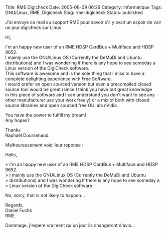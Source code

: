 Title: RME Digicheck
Date: 2005-08-09 06:29
Category: Informatique
Tags: GNU/Linux, RME, Digicheck
Slug: rme-digicheck
Status: published

J'ai envoyé ce mail au support RME pour savoir s'il y avait un espoir de
voir un jour digicheck sur Linux :

Hi,

I'm an happy new user of an RME HDSP CardBus + Multiface and HDSP 9652.  
I mainly use the GNU/Linux OS (Currently the DeMuDi and Ubuntu  
distributions) and I was wondering if there is any hope to see someday
a  
Linux version of the DigiCheck software.  
This software is awesome and is the sole thing that I miss to have a  
complete delighting experience with Free Software.  
I would prefer an open sourced version but even a precompiled closed  
source tool would be great (since I think you have put great knowledge  
in this piece of software and I can understand you don't want to see
any  
other manufacturer use your work freely) or a mix of both with closed  
source librairies and open sourced free GUI ala nVidia.

You have the power to fulfill my dream!  
Any hopes?

Thanks  
Raphaël Doursenaud.

Malheureusement voici leur réponse :

Hello,

&gt; I'm an happy new user of an RME HDSP CardBus + Multiface and HDSP
9652.  
&gt; I mainly use the GNU/Linux OS (Currently the DeMuDi and Ubuntu  
&gt; distributions) and I was wondering if there is any hope to see
someday a  
&gt; Linux version of the DigiCheck software.

No, sorry, that is not likely to happen...

Regards,  
Daniel Fuchs  
RME

Dommage, j'espère vraiment qu'un jour ils changeront d'avis...
